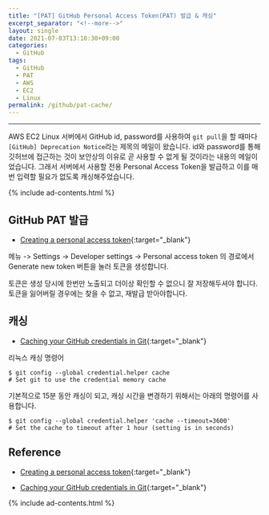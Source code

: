 ```yaml
---
title: "[PAT] GitHub Personal Access Token(PAT) 발급 & 캐싱"
excerpt_separator: "<!--more-->"
layout: single
date: 2021-07-03T13:10:30+09:00
categories:
  - GitHub
tags:
  - GitHub
  - PAT
  - AWS
  - EC2
  - Linux
permalink: /github/pat-cache/
---
```

---
AWS EC2 Linux 서버에서 GitHub id, password를 사용하여 `git pull`을 할 때마다 `[GitHub] Deprecation Notice`라는 제목의 메일이 왔습니다. id와 password를 통해 깃허브에 접근하는 것이 보안상의 이유로 곧 사용할 수 없게 될 것이라는 내용의 메일이었습니다. 그래서 서버에서 사용할 전용 Personal Access Token을 발급하고 이를 매번 입력할 필요가 없도록 캐싱해주었습니다.
<!--more-->

{% include ad-contents.html %}

## GitHub PAT 발급
* [Creating a personal access token](https://docs.github.com/en/github/authenticating-to-github/keeping-your-account-and-data-secure/creating-a-personal-access-token){:target="_blank"}

메뉴 -> Settings -> Developer settings -> Personal access token 의 경로에서 Generate new token 버튼을 눌러 토큰을 생성합니다.

토큰은 생성 당시에 한번만 노출되고 더이상 확인할 수 없으니 잘 저장해두셔야 합니다. 토큰을 잃어버릴 경우에는 찾을 수 없고, 재발급 받아야합니다.

## 캐싱
* [Caching your GitHub credentials in Git](https://docs.github.com/en/get-started/getting-started-with-git/caching-your-github-credentials-in-git){:target="_blank"}

리눅스 캐싱 명령어
```
$ git config --global credential.helper cache
# Set git to use the credential memory cache
```
기본적으로 15분 동안 캐싱이 되고, 캐싱 시간을 변경하기 위해서는 아래의 명령어를 사용합니다.
```
$ git config --global credential.helper 'cache --timeout=3600'
# Set the cache to timeout after 1 hour (setting is in seconds)
```

## Reference
* [Creating a personal access token](https://docs.github.com/en/github/authenticating-to-github/keeping-your-account-and-data-secure/creating-a-personal-access-token){:target="_blank"}

* [Caching your GitHub credentials in Git](https://docs.github.com/en/get-started/getting-started-with-git/caching-your-github-credentials-in-git){:target="_blank"}

{% include ad-contents.html %}